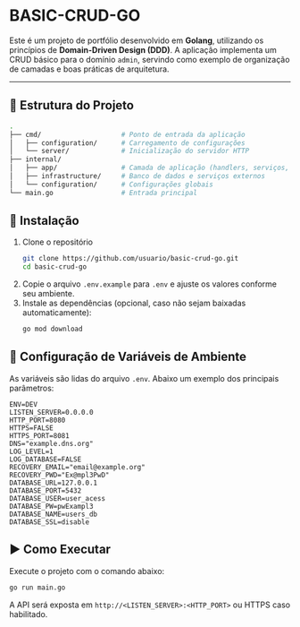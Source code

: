 # BASIC-CRUD-GO

Este é um projeto de portfólio desenvolvido em **Golang**, utilizando os princípios de **Domain-Driven Design (DDD)**.
A aplicação implementa um CRUD básico para o domínio `admin`, servindo como exemplo de organização de camadas e boas práticas de arquitetura.

---

## 🧱 Estrutura do Projeto
```bash
.
├── cmd/                    # Ponto de entrada da aplicação
│   ├── configuration/      # Carregamento de configurações
│   └── server/             # Inicialização do servidor HTTP
├── internal/
│   ├── app/                # Camada de aplicação (handlers, serviços, etc.)
│   ├── infrastructure/     # Banco de dados e serviços externos
│   └── configuration/      # Configurações globais
└── main.go                 # Entrada principal
```

## 🚀 Instalação
1. Clone o repositório
   ```bash
   git clone https://github.com/usuario/basic-crud-go.git
   cd basic-crud-go
   ```
2. Copie o arquivo `.env.example` para `.env` e ajuste os valores conforme seu ambiente.
3. Instale as dependências (opcional, caso não sejam baixadas automaticamente):
   ```bash
   go mod download
   ```

## 🔧 Configuração de Variáveis de Ambiente
As variáveis são lidas do arquivo `.env`. Abaixo um exemplo dos principais parâmetros:
```env
ENV=DEV
LISTEN_SERVER=0.0.0.0
HTTP_PORT=8080
HTTPS=FALSE
HTTPS_PORT=8081
DNS="example.dns.org"
LOG_LEVEL=1
LOG_DATABASE=FALSE
RECOVERY_EMAIL="email@example.org"
RECOVERY_PWD="Ex@mpl3PwD"
DATABASE_URL=127.0.0.1
DATABASE_PORT=5432
DATABASE_USER=user_acess
DATABASE_PW=pwExampl3
DATABASE_NAME=users_db
DATABASE_SSL=disable
```

## ▶️ Como Executar
Execute o projeto com o comando abaixo:
```bash
go run main.go
```
A API será exposta em `http://<LISTEN_SERVER>:<HTTP_PORT>` ou HTTPS caso habilitado.
